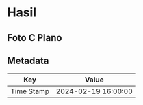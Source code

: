 # Hasil

## Foto C Plano


## Metadata

| Key        | Value               |
| ---------- | ------------------- |
| Time Stamp | 2024-02-19 16:00:00 |




